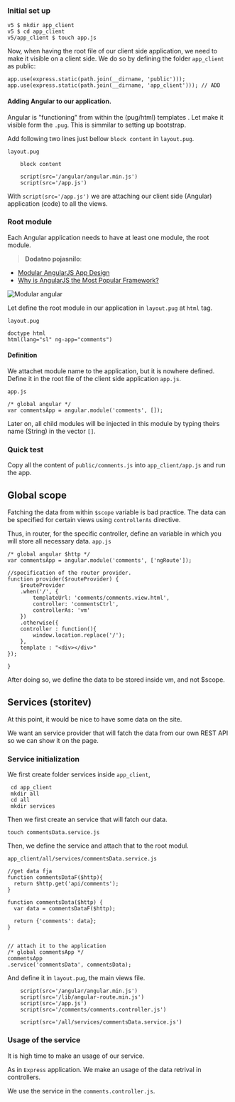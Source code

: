 ### Initial set up

~~~~ {.bash}
v5 $ mkdir app_client
v5 $ cd app_client
v5/app_client $ touch app.js
~~~~

Now, when having the root file of our client side application, we need to make it 
visible on a client side. We do so by defining the folder `app_client` 
as public:

~~~~ {.js}
app.use(express.static(path.join(__dirname, 'public')));
app.use(express.static(path.join(__dirname, 'app_client'))); // ADD
~~~~

#### Adding Angular to our application.
Angular is "functioning" from within the (pug/html) templates . Let make it visible form
the `.pug`. This is simmilar to setting up bootstrap.

Add following two lines just bellow `block content` in `layout.pug`.

`layout.pug`

~~~~{.pug}
    block content
    
    script(src='/angular/angular.min.js')
    script(src='/app.js')
~~~~

With `script(src='/app.js')` we are attaching our client side (Angular) application
(code) to all the views.

### Root module

Each Angular application needs to have at least one module, the root module.
> **Dodatno pojasnilo**: 
* [Modular AngularJS App Design](http://clintberry.com/2013/modular-angularjs-application-design/)
* [Why is AngularJS the Most Popular Framework?](https://www.slideshare.net/windzoontechnologies/why-is-angularjs-the-most-popular-framework)

![Modular angular](https://image.slidesharecdn.com/whyisangularjsthemostpopularframework-180810065058/95/why-is-angularjs-the-most-popular-framework-10-638.jpg?cb=1533883924)

Let define the root module in our application in `layout.pug` at `html` tag.

`layout.pug`
~~~~{.pug}
doctype html
html(lang="sl" ng-app="comments")
~~~~

#### Definition
We attachet module name to the application, but it is nowhere defined. 
Define it in the root file of the client side application `app.js`.

`app.js`

~~~~{.js}
/* global angular */
var commentsApp = angular.module('comments', []);
~~~~

Later on, all child modules will be injected in this module by typing
theirs name (String) in the vector `[]`.

### Quick test

Copy all the content of `public/comments.js` into 
`app_client/app.js` and run the app.

## Global scope

Fatching the data from within 
`$scope` variable is bad practice.
The data can be specified for certain views
using `controllerAs` directive.

Thus, in router, for the specific controller, 
define an variable in which you  will store all necessary data.
`app.js`

~~~~
/* global angular $http */
var commentsApp = angular.module('comments', ['ngRoute']);

//specification of the router provider.
function provider($routeProvider) {
    $routeProvider
    .when('/', {
        templateUrl: 'comments/comments.view.html',
        controller: 'commentsCtrl',
        controllerAs: 'vm'
    })
    .otherwise({
    controller : function(){
        window.location.replace('/');
    }, 
    template : "<div></div>"
});

}
~~~~


After doing so, we define the data to
be stored inside vm, and not $scope.

## Services (storitev)

At this point, it would be nice 
to have some data on the site.

We want an service provider that will 
fatch the data from our own REST API
so we can show it on the page.

### Service initialization

We first create folder services inside `app_client`,

~~~~ {.bash}
 cd app_client
 mkdir all
 cd all
 mkdir services
~~~~

Then we first create an service that will fatch our data.

~~~~ {.bash}
touch commentsData.service.js
~~~~

Then, we define the service and attach that
to the root modul.

`app_client/all/services/commentsData.service.js`

~~~~
//get data fja
function commentsDataF($http){
  return $http.get('api/comments');
}

function commentsData($http) {
  var data = commentsDataF($http);
  
  return {'comments': data};
}


// attach it to the application
/* global commentsApp */
commentsApp
.service('commentsData', commentsData);
~~~~

And define it in `layout.pug`, the main 
views file.

~~~~{.bash}
    script(src='/angular/angular.min.js')
    script(src='/lib/angular-route.min.js')
    script(src='/app.js')
    script(src='/comments/comments.controller.js')
    
    script(src='/all/services/commentsData.service.js')
~~~~

### Usage of the service
It is high time to make an usage of our service.

As in `Express` application. We make an usage
of the data retrival in controllers.

We use the service in the `comments.controller.js`.





